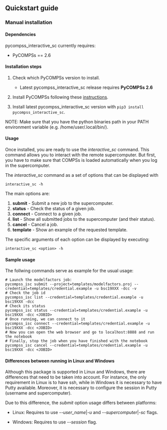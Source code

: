 ## Quickstart guide

### Manual installation

#### Dependencies

pycompss_interactive_sc currently requires:

* PyCOMPSs == 2.6

#### Installation steps

1. Check which PyCOMPSs version to install.
    * Latest pycompss_interactive_sc release requires **PyCOMPSs 2.6**

2. Install PyCOMPSs following these [instructions](http://compss.bsc.es/releases/compss/latest/docs/COMPSs_Installation_Manual.pdf).

3. Install latest pycompss_interactive_sc version with ``pip3 install pycompss_interactive_sc``.

NOTE: Make sure that you have the python binaries path in your PATH environment variable (e.g. /home/user/.local/bin/).

#### Usage

Once installed, you are ready to use the *interactive_sc* command. This
command allows you to interact with the remote supercomputer.
But first, you have to make sure that COMPSs is loaded automatically when
you log in the supercomputer.

The *interactive_sc* command as a set of options that can be displayed with
```
interactive_sc -h
```

The main options are:
1. **submit** - Submit a new job to the supercomputer.
2. **status** - Check the status of a given job.
3. **connect** - Connect to a given job.
4. **list** - Show all submitted jobs to the supercomputer (and their status).
5. **cancel** - Cancel a job.
6. **template** - Show an example of the requested template.

The specific arguments of each option can be displayed by executing:
```
interactive_sc <option> -h
```

#### Sample usage

The follwing commands serve as example for the usual usage:

```
# Launch the modelfactors job:
pycompss_isc submit --project=templates/modelfactors.proj --credential=templates/credential.example -u bsc19XXX -dcc -v
# Check the job id
pycompss_isc list --credential=templates/credential.example -u bsc19XXX -dcc
# Check its status
pycompss_isc status --credential=templates/credential.example -u bsc19XXX -dcc <JOBID>
# Once running, we can connect to it
pycompss_isc connect --credential=templates/credential.example -u bsc19XXX -dcc <JOBID>
# Now you can open the web browser and go to localhost:8888 and run the notebook
# Finally, stop the job when you have finished with the notebook
pycompss_isc cancel --credential=templates/credential.example -u bsc19XXX -dcc <JOBID>
```


#### Differences between running in Linux and Windows

Although this package is supported in Linux and Windows, there are differences
that need to be taken into account.
For instance, the only requirement in Linux is to have ssh, while in Windows
it is necessary to have Putty available. Moreover, it is necessary to configure
the session in Putty (username and supercomputer).

Due to this difference, the *submit* option usage differs between platforms:

* Linux: Requires to use *--user_name*|*-u*  and *--supercomputer*|*-sc* flags.

* Windows: Requires to use *--session* flag.
